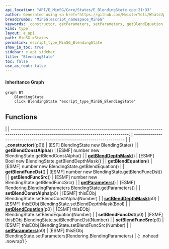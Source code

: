 ```yaml
---
api_location: "API/E_MinSG/Core/States/E_BlendingState.cpp:21:33"
author: Generated using <a href="https://github.com/MeisterYeti/WhatsUpDoc">WhatsUpDoc</a>
breadcrumbs: "MinSG:escript_namespace_MinSG"
keywords: _constructor, getParameters, setParameters, getBlendEquation, setBlendEquation, getBlendFuncSrc, setBlendFuncSrc, getBlendFuncDst, setBlendFuncDst, getBlendConstAlpha, setBlendConstAlpha, getBlendDepthMask, setBlendDepthMask
kind: type
layout: e_api
path: MinSG->States
permalink: escript_type_MinSG_BlendingState
show_in_toc: true
sidebar: e_api_sidebar
title: "BlendingState"
toc: false
use_as_root: false
---
```


#### Inheritance Graph

```mermaid
graph BT
	BlendingState
	click BlendingState "escript_type_MinSG_BlendingState"
```

## Functions

|
| ----------------------------------------------------------------------------------------------------------------------------------------: | ------------------------------------------------------------------------- | 
| **_constructor**([p0])                                                                                                                    | [ESF] BlendingState new BlendingState()                                   | 
| **getBlendConstAlpha**()                                                                                                                  | [ESMF] number new BlendingState.getBlendConstAlpha()                      | 
| **[getBlendDepthMask](classMinSG_1_1BlendingState#classMinSG_1_1BlendingState_1a18d79ddb1881ada343af1696f2de9d63)**()                     | [ESMF] Bool new BlendingState.getBlendDepthMask()                         | 
| **getBlendEquation**()                                                                                                                    | [ESMF] number new BlendingState.getBlendEquation()                        | 
| **getBlendFuncDst**()                                                                                                                     | [ESMF] number new BlendingState.getBlendFuncDst()                         | 
| **getBlendFuncSrc**()                                                                                                                     | [ESMF] number new BlendingState.getBlendFuncSrc()                         | 
| **[getParameters](classMinSG_1_1RenderingParametersState#classMinSG_1_1RenderingParametersState_1abc0891cd567b279a86f85f978452b010)**()   | [ESMF] Rendering.BlendingParameters BlendingState.getParameters()         | 
| **setBlendConstAlpha**(p0)                                                                                                                | [ESMF] thisEObj BlendingState.setBlendConstAlpha(Number)                  | 
| **[setBlendDepthMask](classMinSG_1_1BlendingState#classMinSG_1_1BlendingState_1a303363507412c6457ce08236975cc2e8)**(p0)                   | [ESMF] thisEObj BlendingState.setBlendDepthMask(Bool)                     | 
| **[setBlendEquation](classRendering_1_1BlendingParameters#classRendering_1_1BlendingParameters_1af7130ce205fd6391e436989733dfcf73)**(p0)  | [ESMF] thisEObj BlendingState.setBlendEquation(Number)                    | 
| **setBlendFuncDst**(p0)                                                                                                                   | [ESMF] thisEObj BlendingState.setBlendFuncDst(Number)                     | 
| **setBlendFuncSrc**(p0)                                                                                                                   | [ESMF] thisEObj BlendingState.setBlendFuncSrc(Number)                     | 
| **[setParameters](classMinSG_1_1RenderingParametersState#classMinSG_1_1RenderingParametersState_1a4e9f8bfdd58c370bb046aef0945335c4)**(p0) | [ESMF] thisEObj BlendingState.setParameters(Rendering.BlendingParameters) | 
{: .nohead .nowrap1 }

